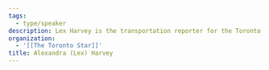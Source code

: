 ```yaml
---
tags:
  - type/speaker
description: Lex Harvey is the transportation reporter for the Toronto Star, where she writes about the ways in which Torontonians get around, and how that's changing with pandemic work/life shifts and the growing urgency of climate change. Before that, she covered politics and national news, and before THAT, she woke up bright and early at 4 a.m. for two years to write the Star's flagship morning newsletter, First Up. Outside of work, catch her running, knitting, or planning her next adventure.
organization:
  - '[[The Toronto Star]]'
title: Alexandra (Lex) Harvey
---
```

